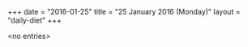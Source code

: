 +++
date = "2016-01-25"
title = "25 January 2016 (Monday)"
layout = "daily-diet"
+++


\<no entries\>

